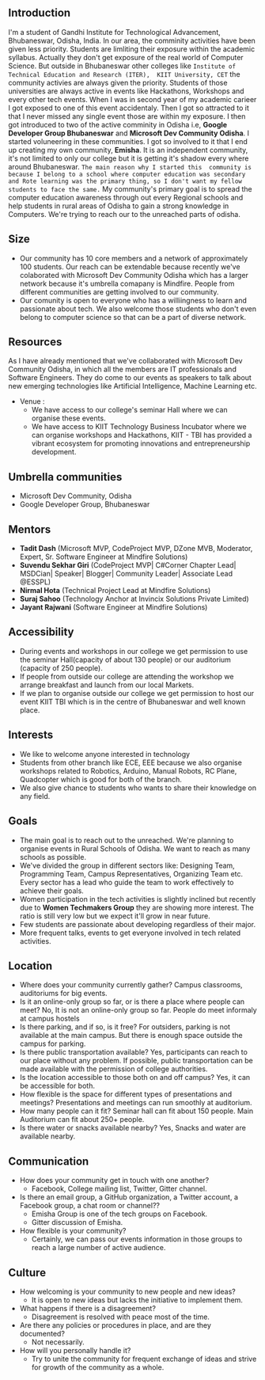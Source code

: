 ## Introduction 
I'm a student of Gandhi Institute for Technological Advancement, Bhubaneswar, Odisha, India. In our area, the comminity activities have 
been given less priority. Students are limliting their exposure within the academic syllabus. Actually they don't get exposure of the real 
world of Computer Science. But outside in Bhubaneswar other colleges like `Institute of Technical Education and Research (ITER), 
KIIT University, CET` the community activies are always given the priority. Students of those universities are always active in events
like Hackathons, Workshops and every other tech events. When I was in second year of my academic carieer I got exposed to one of this event
accidentaly. Then I got so attracted to it that I  never missed any single event those are within my exposure. I then got introduced to 
two of the active comminity in Odisha i.e, **Google Developer Group Bhubaneswar** and **Microsoft Dev Community Odisha**. I started voluneering
in these communities. I got so involved to it that I end up creating my own community, **Emisha**. It is an independent community, 
it's not limited to only our college but it is getting it's shadow every where around Bhubaneswar. `The main reason why I started this 
community is because I belong to a school where computer education was secondary and Rote learning was the primary thing, so I don't
want my fellow students to face the same.` My community's primary goal is to spread the computer education awareness through out every
Regional schools and help students in rural areas of Odisha to gain a strong knowledge in Computers. We're trying to reach our to the
unreached parts of odisha.

## Size

- Our community has 10 core members and a network of approximately 100 students. Our reach can be extendable because recently we've colaborated with Microsoft Dev Community Odisha which has a larger network because it's umbrella comapany is Mindfire. 
  People from different communities are getting involved to our community.
- Our comunity is open to everyone who has a williingness to learn and passionate about tech. We also welcome those students who don't even belong to computer science so that can be a part of diverse network.

## Resources

As I have already mentioned that we've collaborated with Microsoft Dev Community Odisha, in which all the members are IT professionals and Software Engineers. They do come to our events as speakers to talk about new emerging technologies like Artificial Intelligence, Machine Learning etc. 
 
- Venue :
    - We have access to our college's seminar Hall where we can organise these events.
    - We have access to KIIT Technology Business Incubator where we can organise workshops and Hackathons,  KIIT - TBI has provided a vibrant ecosystem for promoting innovations and entrepreneurship development. 

## Umbrella communities  
 - Microsoft Dev Community, Odisha
 - Google Developer Group, Bhubaneswar

## Mentors
   - **Tadit Dash** (Microsoft MVP, CodeProject MVP, DZone MVB, Moderator, Expert, Sr. Software Engineer at Mindfire Solutions)
   - **Suvendu Sekhar Giri** (CodeProject MVP| C#Corner Chapter Lead| MSDCian| Speaker| Blogger| Community Leader| Associate Lead @ESSPL)
   - **Nirmal Hota** (Technical Project Lead at Mindfire Solutions)
   - **Suraj Sahoo** (Technology Anchor at Invincix Solutions Private Limited)
   - **Jayant Rajwani** (Software Engineer at Mindfire Solutions)
 
 ## Accessibility


  - During events and workshops in our college we get permission to use the seminar Hall(capacity of about 130 people) or our auditorium 
    (capacity of 250 people).
  - If people from outside our college are attending the workshop we arrange breakfast and launch from our local Markets.
  - If we plan to organise outside our college we get permission to host our event KIIT TBI which is in the centre of Bhubaneswar and well 
    known place.
 
 ## Interests

- We like to welcome anyone interested in technology
- Students from other branch like ECE, EEE because we also organise workshops related to Robotics, Arduino, Manual Robots, RC Plane, Quadcopter which
  is good for both of the branch.    
- We also give chance to students who wants to share their knowledge on any field.

## Goals
- The main goal is to reach out to the unreached. We're planning to organise events in Rural Schools of Odisha. We want to reach as many schools as possible. 
- We've divided the group in different sectors like: Designing Team, Programming Team, Campus Representatives, Organizing Team etc. 
  Every sector has a lead who guide the team to work effectively to achieve their goals.
- Women participation in the tech activities is slightly inclined but recently due to **Women Techmakers Group** they are showing more interest.
  The ratio is still very low but we expect it'll grow in near future. 
- Few students are passionate about developing regardless of their major.
- More frequent talks, events to get everyone involved in tech related activities.


## Location
- Where does your community currently gather?
    Campus classrooms, auditoriums for big events.
- Is it an online-only group so far, or is there a place where people can meet?
    No, It is not an online-only group so far. People do meet informaly at campus hostels
- Is there parking, and if so, is it free?
    For outsiders, parking is not available at the main campus. But there is enough space outside the campus for parking.
- Is there public transportation available?
    Yes, participants can reach to our place without any problem. If possible, public transportation can be made available with the 
    permission of college authorities.
- Is the location accessible to those both on and off campus?
    Yes, it can be accessible for both.
- How flexible is the space for different types of presentations and meetings?
    Presentations and meetings can run smoothly at auditorium.
- How many people can it fit?
    Seminar hall can fit about 150 people. Main Auditorium can fit about 250+ people.
- Is there water or snacks available nearby?
    Yes, Snacks and water are available nearby.


## Communication
- How does your community get in touch with one another?
    - Facebook, College mailing list, Twitter, Gitter channel.
- Is there an email group, a GitHub organization, a Twitter account, a Facebook group, a chat room or channel??
    - Emisha Group is one of the tech groups on Facebook.
    - Gitter discussion of Emisha.
- How flexible is your community?
    - Certainly, we can pass our events information in those groups to reach a large number of active audience.

## Culture
- How welcoming is your community to new people and new ideas?
    - It is open to new ideas but lacks the initiative to implement them.
- What happens if there is a disagreement?
    - Disagreement is resolved with peace most of the time.
- Are there any policies or procedures in place, and are they documented?
    - Not necessarily. 
- How will you personally handle it?
    - Try to unite the community for frequent exchange of ideas and strive for growth of the community as a whole.
